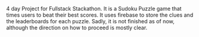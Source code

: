 4 day Project for Fullstack Stackathon. It is a Sudoku Puzzle game that times users to beat their best scores. It uses firebase to store the clues and the leaderboards for each puzzle. Sadly, it is not finished as of now, although the direction on how to proceed is mostly clear.
